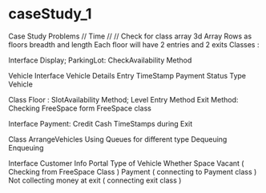# caseStudy_1

Case Study
Problems 
// Time 
//
// Check for class array
3d Array 
Rows as floors
breadth and length
Each floor will have 2 entries and 2 exits
Classes :

Interface Display;
ParkingLot:
  CheckAvailability Method
  
Vehicle Interface
   Vehicle Details
   Entry TimeStamp
   Payment Status
   Type Vehicle 
   
Class Floor :
   SlotAvailability Method;
   Level
   Entry Method
   Exit Method:
   Checking FreeSpace form FreeSpace class
   
Interface Payment:
   Credit
   Cash
   TimeStamps during Exit
   
Class ArrangeVehicles
   Using Queues for different type
   Dequeuing
   Enqueuing

Interface Customer Info Portal
   Type of Vehicle
   Whether Space Vacant ( Checking from FreeSpace Class )
   Payment ( connecting to Payment class ) 
   Not collecting money at exit ( connecting exit class )
